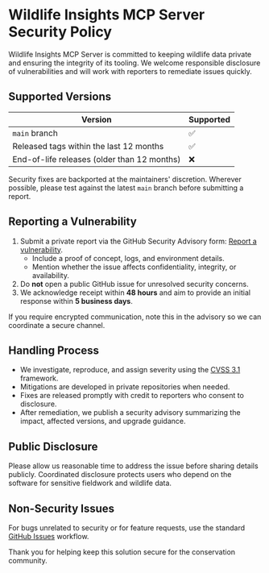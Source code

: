 # Wildlife Insights MCP Server Security Policy

Wildlife Insights MCP Server is committed to keeping wildlife data private and ensuring the integrity of its tooling. We welcome responsible disclosure of vulnerabilities and will work with reporters to remediate issues quickly.


## Supported Versions

| Version | Supported |
|---------|-----------|
| `main` branch | ✅ |
| Released tags within the last 12 months | ✅ |
| End-of-life releases (older than 12 months) | ❌ |

Security fixes are backported at the maintainers' discretion. Wherever possible, please test against the latest `main` branch before submitting a report.

## Reporting a Vulnerability

1. Submit a private report via the GitHub Security Advisory form: [Report a vulnerability](../../security/advisories/new).  
   - Include a proof of concept, logs, and environment details.  
   - Mention whether the issue affects confidentiality, integrity, or availability.
2. Do **not** open a public GitHub issue for unresolved security concerns.
3. We acknowledge receipt within **48 hours** and aim to provide an initial response within **5 business days**.

If you require encrypted communication, note this in the advisory so we can coordinate a secure channel.

## Handling Process

- We investigate, reproduce, and assign severity using the [CVSS 3.1](https://www.first.org/cvss/) framework.
- Mitigations are developed in private repositories when needed.
- Fixes are released promptly with credit to reporters who consent to disclosure.
- After remediation, we publish a security advisory summarizing the impact, affected versions, and upgrade guidance.

## Public Disclosure

Please allow us reasonable time to address the issue before sharing details publicly. Coordinated disclosure protects users who depend on the software for sensitive fieldwork and wildlife data.

## Non-Security Issues

For bugs unrelated to security or for feature requests, use the standard [GitHub Issues](../../issues) workflow.

Thank you for helping keep this solution secure for the conservation community.
